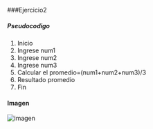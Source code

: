 ###Ejercicio2

##### Pseudocodigo

1. Inicio
2. Ingrese num1
3. Ingrese num2
4. Ingrese num3
5. Calcular el promedio=(num1+num2+num3)/3
6. Resultado promedio
7. Fin

#### Imagen

![imagen](http://i65.tinypic.com/1z65wdu.jpg)